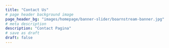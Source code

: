 ```yaml
---
title: "Contact Us"
# page header background image
page_header_bg: "images/homepage/banner-slider/boarnstream-banner.jpg"
# meta description
description: "Contact Pagina"
# save as draft
draft: false
---
```

